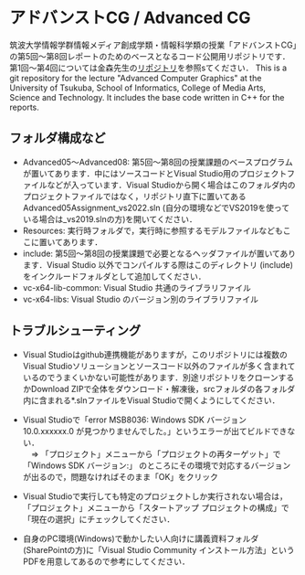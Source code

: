 # アドバンストCG / Advanced CG
筑波大学情報学群情報メディア創成学類・情報科学類の授業「アドバンストCG」の第5回～第8回レポートのためのベースとなるコード公開用リポジトリです．
第1回～第4回については金森先生の[リポジトリ](https://github.com/yshhrknmr/AdvancedCG)を参照sてください．
This is a git repository for the lecture "Advanced Computer Graphics" at the University of Tsukuba, School of Informatics, College of Media Arts, Science and Technology. It includes the base code written in C++ for the reports.

## フォルダ構成など
- Advanced05～Advanced08: 第5回～第8回の授業課題のベースプログラムが置いてあります．中にはソースコードとVisual Studio用のプロジェクトファイルなどが入っています．Visual Studioから開く場合はこのフォルダ内のプロジェクトファイルではなく，リポジトリ直下に置いてあるAdvanced05Assignment_vs2022.sln (自分の環境などでVS2019を使っている場合は_vs2019.slnの方)を開いてください．
- Resources: 実行時フォルダで，実行時に参照するモデルファイルなどもここに置いてあります．
- include: 第5回～第8回の授業課題で必要となるヘッダファイルが置いてあります．Visual Studio 以外でコンパイルする際はこのディレクトリ (include) をインクルードフォルダとして追加してください．
- vc-x64-lib-common: Visual Studio 共通のライブラリファイル
- vc-x64-libs: Visual Studio のバージョン別のライブラリファイル

## トラブルシューティング
 - Visual Studioはgithub連携機能がありますが，このリポジトリには複数のVisual Studioソリューションとソースコード以外のファイルが多く含まれているのでうまくいかない可能性があります．別途リポジトリをクローンするかDownload ZIPで全体をダウンロード・解凍後，srcフォルダの各フォルダ内に含まれる*.slnファイルをVisual Studioで開くようにしてください．

 - Visual Studioで「error MSB8036: Windows SDK バージョン 10.0.xxxxxx.0 が見つかりませんでした。」というエラーが出てビルドできない．  
　⇒ 「プロジェクト」メニューから「プロジェクトの再ターゲット」で「Windows SDK バージョン:」 のところにその環境で対応するバージョンが出るので，問題なければそのまま「OK」をクリック
 - Visual Studioで実行しても特定のプロジェクトしか実行されない場合は，「プロジェクト」メニューから「スタートアップ プロジェクトの構成」で「現在の選択」にチェックしてください．

 - 自身のPC環境(Windows)で動かしたい人向けに講義資料フォルダ(SharePointの方)に「Visual Studio Community インストール方法」というPDFを用意してあるので参考にしてください．
